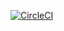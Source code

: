 [![CircleCI](https://circleci.com/gh/meltedspork/signs-uploader-api.svg?style=shield)](https://app.circleci.com/pipelines/github/meltedspork/signs-uploader-api)

